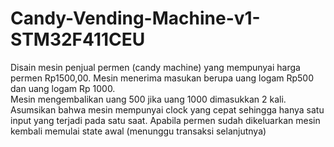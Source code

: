 # Candy-Vending-Machine-v1-STM32F411CEU
Disain mesin penjual permen (candy machine) yang mempunyai harga permen Rp1500,00. 
Mesin menerima masukan  berupa uang logam Rp500 dan uang logam  Rp 1000.  
Mesin mengembalikan uang 500 jika  uang 1000  dimasukkan 2 kali. 
Asumsikan bahwa mesin mempunyai clock yang cepat sehingga hanya satu input yang terjadi pada satu saat. 
Apabila permen sudah dikeluarkan mesin kembali memulai state awal (menunggu transaksi selanjutnya) 

